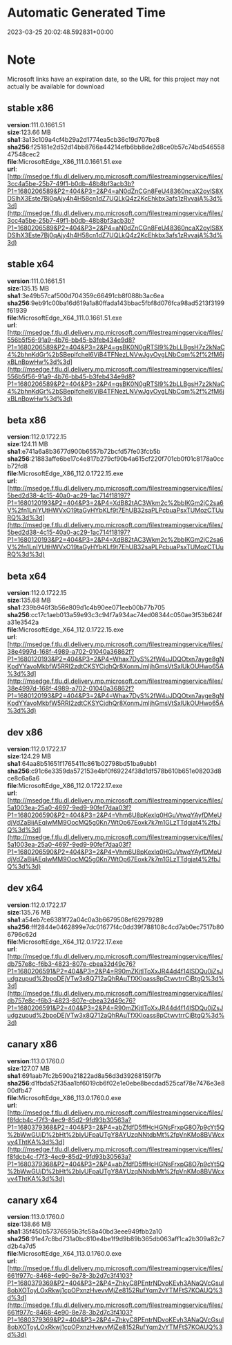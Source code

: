 # Automatic Generated Time
2023-03-25 20:02:48.592831+00:00

# Note
Microsoft links have an expiration date, so the URL for this project may not actually be available for download

## stable x86
**version**:111.0.1661.51  
**size**:123.66 MB  
**sha1**:3a13c109a4cf4b29a2d1774ea5cb36c19d707be8  
**sha256**:f25181e2d52d14bb8766a44214efb6bb8de2d8ce0b57c74bd54655847548cec2  
**file**:MicrosoftEdge_X86_111.0.1661.51.exe  
**url**:[http://msedge.f.tlu.dl.delivery.mp.microsoft.com/filestreamingservice/files/3cc4a5be-25b7-49f1-b0db-48b8bf3acb3b?P1=1680206589&P2=404&P3=2&P4=aN0dZnCGn8FeU48360ncaX2oylS8XDSlhX3Este7Bj0qAjy4h4H58cn1dZ7UQLkQ4z2KcEhkbx3afs1zRvvajA%3d%3d](http://msedge.f.tlu.dl.delivery.mp.microsoft.com/filestreamingservice/files/3cc4a5be-25b7-49f1-b0db-48b8bf3acb3b?P1=1680206589&P2=404&P3=2&P4=aN0dZnCGn8FeU48360ncaX2oylS8XDSlhX3Este7Bj0qAjy4h4H58cn1dZ7UQLkQ4z2KcEhkbx3afs1zRvvajA%3d%3d)  

## stable x64
**version**:111.0.1661.51  
**size**:135.15 MB  
**sha1**:3e49b57caf500d704359c66491cb8f088b3ac6ea  
**sha256**:9eb91c00ba16d619a1a80ffada143bbac5fbf8d076fca98ad5213f3199f61939  
**file**:MicrosoftEdge_X64_111.0.1661.51.exe  
**url**:[http://msedge.f.tlu.dl.delivery.mp.microsoft.com/filestreamingservice/files/556b5f56-91a9-4b76-bb45-b3feb434e9d8?P1=1680206589&P2=404&P3=2&P4=gsBK0N0gRTSl9%2bLLBgsH7z2kNaC4%2bhnKdGr%2bSBeplfchel6ViB4TFNezLNVwJgvOygLNbCqm%2f%2fM6jxBLnBpwHw%3d%3d](http://msedge.f.tlu.dl.delivery.mp.microsoft.com/filestreamingservice/files/556b5f56-91a9-4b76-bb45-b3feb434e9d8?P1=1680206589&P2=404&P3=2&P4=gsBK0N0gRTSl9%2bLLBgsH7z2kNaC4%2bhnKdGr%2bSBeplfchel6ViB4TFNezLNVwJgvOygLNbCqm%2f%2fM6jxBLnBpwHw%3d%3d)  

## beta x86
**version**:112.0.1722.15  
**size**:124.11 MB  
**sha1**:e741a6a8b3677d900b6557b72bcfd57fe03fcb5b  
**sha256**:21883affe6be17c4e817b279cf90b4a615cf220f701cb0f01c8178a0ccb72fd8  
**file**:MicrosoftEdge_X86_112.0.1722.15.exe  
**url**:[http://msedge.f.tlu.dl.delivery.mp.microsoft.com/filestreamingservice/files/5bed2d38-4c15-40a0-ac29-1ac714f18197?P1=1680120193&P2=404&P3=2&P4=XdB82tAC3Wkm2c%2bbIKGm2jC2sa6V%2fn1LnIYUtHWVxO19taGyHYbKLf9t7EhUB32saPLPcbuaPsxTUMozCTUuRQ%3d%3d](http://msedge.f.tlu.dl.delivery.mp.microsoft.com/filestreamingservice/files/5bed2d38-4c15-40a0-ac29-1ac714f18197?P1=1680120193&P2=404&P3=2&P4=XdB82tAC3Wkm2c%2bbIKGm2jC2sa6V%2fn1LnIYUtHWVxO19taGyHYbKLf9t7EhUB32saPLPcbuaPsxTUMozCTUuRQ%3d%3d)  

## beta x64
**version**:112.0.1722.15  
**size**:135.68 MB  
**sha1**:239b946f3b56e809d1c4b90ee071eeb00b77b705  
**sha256**:cc17c1aeb013a59e93c3c94f7a934ac74ed08344c050ae3f53b624fa31e3542a  
**file**:MicrosoftEdge_X64_112.0.1722.15.exe  
**url**:[http://msedge.f.tlu.dl.delivery.mp.microsoft.com/filestreamingservice/files/38e4997d-168f-4989-a702-01040a36862f?P1=1680120193&P2=404&P3=2&P4=Whax7DyS%2fW4uJDQOtxn7ayge8gNKpdYYavoMkbfW5RRI2zdtCKSYCjdhQr8XonmJmIjhGmsVtSxlUkOUHwo65A%3d%3d](http://msedge.f.tlu.dl.delivery.mp.microsoft.com/filestreamingservice/files/38e4997d-168f-4989-a702-01040a36862f?P1=1680120193&P2=404&P3=2&P4=Whax7DyS%2fW4uJDQOtxn7ayge8gNKpdYYavoMkbfW5RRI2zdtCKSYCjdhQr8XonmJmIjhGmsVtSxlUkOUHwo65A%3d%3d)  

## dev x86
**version**:112.0.1722.17  
**size**:124.29 MB  
**sha1**:64aa8b51651f1765411c861b02798bd51ba9abb1  
**sha256**:c91c6e3359da572153e4bf0f69224f38d1df578b610b651e08203d8ce8c6a6a6  
**file**:MicrosoftEdge_X86_112.0.1722.17.exe  
**url**:[http://msedge.f.tlu.dl.delivery.mp.microsoft.com/filestreamingservice/files/5a1003ea-25a0-4697-9ed9-90fef7daa03f?P1=1680206590&P2=404&P3=2&P4=Vhm6U8pKexlq0HGuVtwqYAyfDMeUdjVdZaBijAEqIwMM9OocMQ5g0Kn7WtOp67Eoxk7k7m1GLzTTdgjat4%2fbJQ%3d%3d](http://msedge.f.tlu.dl.delivery.mp.microsoft.com/filestreamingservice/files/5a1003ea-25a0-4697-9ed9-90fef7daa03f?P1=1680206590&P2=404&P3=2&P4=Vhm6U8pKexlq0HGuVtwqYAyfDMeUdjVdZaBijAEqIwMM9OocMQ5g0Kn7WtOp67Eoxk7k7m1GLzTTdgjat4%2fbJQ%3d%3d)  

## dev x64
**version**:112.0.1722.17  
**size**:135.76 MB  
**sha1**:a54eb7ce6381f72a04c0a3b6679508ef62979289  
**sha256**:fff2844e0462899e7dc01677f4c0dd39f788108c4cd7ab0ec7517b806796c62d  
**file**:MicrosoftEdge_X64_112.0.1722.17.exe  
**url**:[http://msedge.f.tlu.dl.delivery.mp.microsoft.com/filestreamingservice/files/db757e8c-f6b3-4823-807e-cbea32d49c76?P1=1680206591&P2=404&P3=2&P4=R90mZKjtlToXxJR44d4f14ISDQu0jZsJudgzupud%2bpoDEjVTw3x8Q712aQhRAuTfXKIoass8pCtwvtrrCiBtgQ%3d%3d](http://msedge.f.tlu.dl.delivery.mp.microsoft.com/filestreamingservice/files/db757e8c-f6b3-4823-807e-cbea32d49c76?P1=1680206591&P2=404&P3=2&P4=R90mZKjtlToXxJR44d4f14ISDQu0jZsJudgzupud%2bpoDEjVTw3x8Q712aQhRAuTfXKIoass8pCtwvtrrCiBtgQ%3d%3d)  

## canary x86
**version**:113.0.1760.0  
**size**:127.07 MB  
**sha1**:691aab7fc2b590a21822ad8a56d3d39268159f7b  
**sha256**:d1fbda52f35aa1bf6019cb6f02e1e0ebe8becdad525caf78e7476e3e800dfb47  
**file**:MicrosoftEdge_X86_113.0.1760.0.exe  
**url**:[http://msedge.f.tlu.dl.delivery.mp.microsoft.com/filestreamingservice/files/f8fdcb4c-f7f3-4ec9-85d2-9fd93b30563a?P1=1680379368&P2=404&P3=2&P4=abZfdfD5ffHcHGNsFrxpG8O7p9cYt5Q%2bWwGUjD%2bHt%2bIyUFpaUTgY8AYUzqNNtdbMt%2fpVnKMo8BVWcxvy4ThtKA%3d%3d](http://msedge.f.tlu.dl.delivery.mp.microsoft.com/filestreamingservice/files/f8fdcb4c-f7f3-4ec9-85d2-9fd93b30563a?P1=1680379368&P2=404&P3=2&P4=abZfdfD5ffHcHGNsFrxpG8O7p9cYt5Q%2bWwGUjD%2bHt%2bIyUFpaUTgY8AYUzqNNtdbMt%2fpVnKMo8BVWcxvy4ThtKA%3d%3d)  

## canary x64
**version**:113.0.1760.0  
**size**:138.66 MB  
**sha1**:35f450b57376595b3fc58a40bd3eee949fbb2a10  
**sha256**:91e47c8bd731a0bc810e4be1f9d9b89b365db063aff1ca2b309a82c7d2b4a7d5  
**file**:MicrosoftEdge_X64_113.0.1760.0.exe  
**url**:[http://msedge.f.tlu.dl.delivery.mp.microsoft.com/filestreamingservice/files/661f977c-8468-4e90-8e78-3b2d7c3f4103?P1=1680379369&P2=404&P3=2&P4=ZhkyC8PEntrNDvoKEvh3ANaQVcGsul8obXOToyLOxRkwj1cpOPxnzHvevvMjZe8152RufYqm2vYTMFtS7KOAUQ%3d%3d](http://msedge.f.tlu.dl.delivery.mp.microsoft.com/filestreamingservice/files/661f977c-8468-4e90-8e78-3b2d7c3f4103?P1=1680379369&P2=404&P3=2&P4=ZhkyC8PEntrNDvoKEvh3ANaQVcGsul8obXOToyLOxRkwj1cpOPxnzHvevvMjZe8152RufYqm2vYTMFtS7KOAUQ%3d%3d)  

